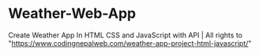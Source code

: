 # Weather-Web-App
Create Weather App In HTML CSS and JavaScript with API | All rights to "https://www.codingnepalweb.com/weather-app-project-html-javascript/"


